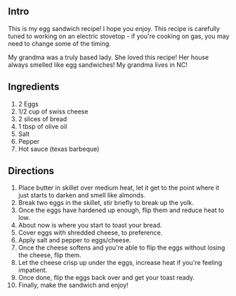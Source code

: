 ## Intro
This is my egg sandwich recipe! I hope you enjoy. This recipe is carefully tuned to working on an electric stovetop - if you're cooking on gas, you may need to change some of the timing.

My grandma was a truly based lady. She loved this recipe! Her house always smelled like egg sandwiches! My grandma lives in NC!

## Ingredients

1. 2 Eggs
1. 1/2 cup of swiss cheese
1. 2 slices of bread
1. 1 tbsp of olive oil
1. Salt
1. Pepper
1. Hot sauce (texas barbeque)

## Directions

1. Place butter in skillet over medium heat, let it get to the point where it just starts to darken and smell like almonds.
1. Break two eggs in the skillet, stir briefly to break up the yolk.
1. Once the eggs have hardened up enough, flip them and reduce heat to low.
1. About now is where you start to toast your bread.
1. Cover eggs with shredded cheese, to preference.
1. Apply salt and pepper to eggs/cheese.
1. Once the cheese softens and you're able to flip the eggs without losing the cheese, flip them.
1. Let the cheese crisp up under the eggs, increase heat if you're feeling impatient.
1. Once done, flip the eggs back over and get your toast ready.
1. Finally, make the sandwich and enjoy!
